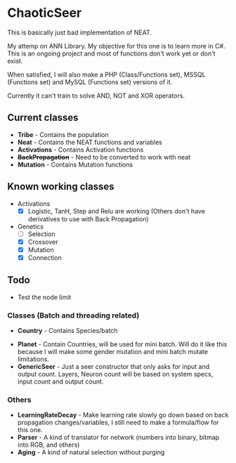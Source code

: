 # ChaoticSeer
This is basically just bad implementation of NEAT.

My attemp on ANN Library. My objective for this one is to learn more in C#. This is an ongoing project and most of functions don't work yet or don't exist.

When satisfied, I will also make a PHP (Class/Functions set), MSSQL (Functions set) and MySQL (Functions set) versions of it.

Currently it can't train to solve AND, NOT and XOR operators.

## Current classes
  * **Tribe** - Contains the population
  * **Neat** - Contains the NEAT functions and variables
  * **Activations** - Contains Activation functions
  * ~~**BackPropagation**~~ - Need to be converted to work with neat
  * **Mutation** - Contains Mutation functions
## Known working classes
  * Activations
    - [x] Logistic, TanH, Step and Relu are working (Others don't have derivatives to use with Back Propagation)
  * Genetics
    - [ ] Selection
    - [x] Crossover
    - [x] Mutation
	- [x] Connection
## Todo
  * Test the node limit
### Classes (Batch and threading related)
  - **Country** - Contains Species/batch
  * **Planet** - Contain Countries, will be used for mini batch. Will do it like this because I will make some gender mutation and mini batch mutate limitations.
  * **GenericSeer** - Just a seer constructor that only asks for input and output count. Layers, Neuron count will be based on system specs, input count and output count.
### Others
  * **LearningRateDecay** - Make learning rate slowly go down based on back propagation changes/variables, I still need to make a formula/flow for this one.
  * **Parser** - A kind of translator for network (numbers into binary, bitmap into RGB, and others)
  * **Aging** - A kind of natural selection without purging
